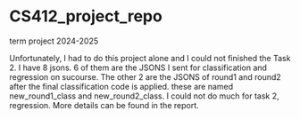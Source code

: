 # CS412_project_repo
term project 2024-2025

Unfortunately, I had to do this project alone and I could not finished the Task 2. I have 8 jsons. 6 of them are the JSONS I sent for classification and regression on sucourse. The other 2 are the JSONS of round1 and round2 after the final classification code is applied. these are named new_round1_class and new_round2_class. I could not do much for task 2, regression. More details can be found in the report.
